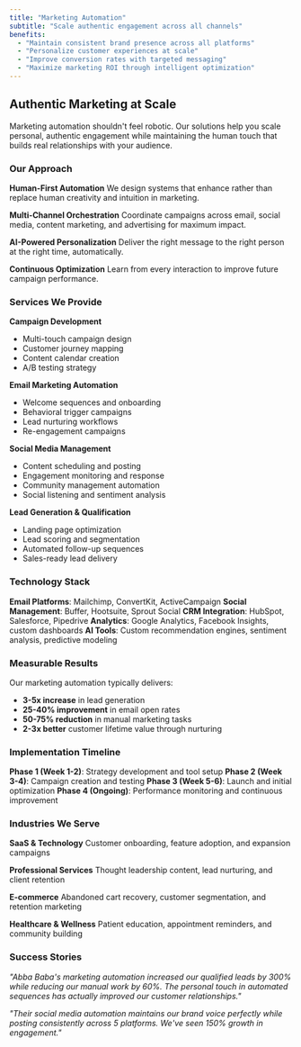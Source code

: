 ```yaml
---
title: "Marketing Automation"
subtitle: "Scale authentic engagement across all channels"
benefits:
  - "Maintain consistent brand presence across all platforms"
  - "Personalize customer experiences at scale"
  - "Improve conversion rates with targeted messaging"
  - "Maximize marketing ROI through intelligent optimization"
---
```


## Authentic Marketing at Scale

Marketing automation shouldn't feel robotic. Our solutions help you scale personal, authentic engagement while maintaining the human touch that builds real relationships with your audience.

### Our Approach

**Human-First Automation**
We design systems that enhance rather than replace human creativity and intuition in marketing.

**Multi-Channel Orchestration**
Coordinate campaigns across email, social media, content marketing, and advertising for maximum impact.

**AI-Powered Personalization**
Deliver the right message to the right person at the right time, automatically.

**Continuous Optimization**
Learn from every interaction to improve future campaign performance.

### Services We Provide

**Campaign Development**
- Multi-touch campaign design
- Customer journey mapping
- Content calendar creation
- A/B testing strategy

**Email Marketing Automation**
- Welcome sequences and onboarding
- Behavioral trigger campaigns
- Lead nurturing workflows
- Re-engagement campaigns

**Social Media Management**
- Content scheduling and posting
- Engagement monitoring and response
- Community management automation
- Social listening and sentiment analysis

**Lead Generation & Qualification**
- Landing page optimization
- Lead scoring and segmentation
- Automated follow-up sequences
- Sales-ready lead delivery

### Technology Stack

**Email Platforms**: Mailchimp, ConvertKit, ActiveCampaign
**Social Management**: Buffer, Hootsuite, Sprout Social
**CRM Integration**: HubSpot, Salesforce, Pipedrive
**Analytics**: Google Analytics, Facebook Insights, custom dashboards
**AI Tools**: Custom recommendation engines, sentiment analysis, predictive modeling

### Measurable Results

Our marketing automation typically delivers:
- **3-5x increase** in lead generation
- **25-40% improvement** in email open rates
- **50-75% reduction** in manual marketing tasks
- **2-3x better** customer lifetime value through nurturing

### Implementation Timeline

**Phase 1 (Week 1-2)**: Strategy development and tool setup
**Phase 2 (Week 3-4)**: Campaign creation and testing
**Phase 3 (Week 5-6)**: Launch and initial optimization
**Phase 4 (Ongoing)**: Performance monitoring and continuous improvement

### Industries We Serve

**SaaS & Technology**
Customer onboarding, feature adoption, and expansion campaigns

**Professional Services**
Thought leadership content, lead nurturing, and client retention

**E-commerce**
Abandoned cart recovery, customer segmentation, and retention marketing

**Healthcare & Wellness**
Patient education, appointment reminders, and community building

### Success Stories

*"Abba Baba's marketing automation increased our qualified leads by 300% while reducing our manual work by 60%. The personal touch in automated sequences has actually improved our customer relationships."*

*"Their social media automation maintains our brand voice perfectly while posting consistently across 5 platforms. We've seen 150% growth in engagement."*
